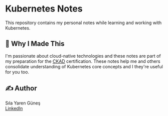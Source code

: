 # Kubernetes Notes

This repository contains my personal notes while learning and working with Kubernetes.

## 🎯 Why I Made This
I'm passionate about cloud-native technologies and these notes are part of my preparation for the  [CKAD](https://www.cncf.io/certification/ckad/) certification. These notes help me and others consolidate understanding of Kubernetes core concepts and I they're useful for you too.

## ✍️ Author
Sıla Yaren Güneş  
[LinkedIn](https://www.linkedin.com/in/silayarengunes)
